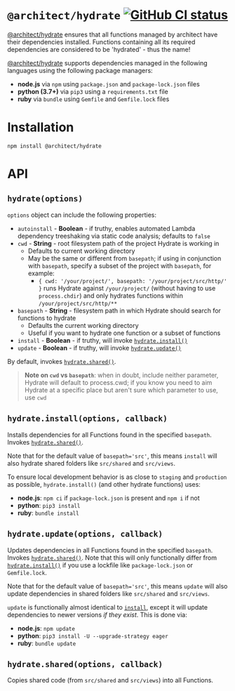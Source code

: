 # `@architect/hydrate` [![GitHub CI status](https://github.com/architect/hydrate/workflows/Node%20CI/badge.svg)](https://github.com/architect/hydrate/actions?query=workflow%3A%22Node+CI%22)
<!-- [![codecov](https://codecov.io/gh/architect/hydrate/branch/master/graph/badge.svg)](https://codecov.io/gh/architect/hydrate) -->

[@architect/hydrate][npm] ensures that all functions managed by architect have
their dependencies installed. Functions containing all its required dependencies
are considered to be 'hydrated' - thus the name!

[@architect/hydrate][npm] supports dependencies managed in the following languages
using the following package managers:

- **node.js** via `npm` using `package.json` and `package-lock.json` files
- **python (3.7+)** via `pip3` using a `requirements.txt` file
- **ruby** via `bundle` using `Gemfile` and `Gemfile.lock` files

# Installation

    npm install @architect/hydrate

# API

## `hydrate(options)`

`options` object can include the following properties:

- `autoinstall` - **Boolean** - if truthy, enables automated Lambda dependency treeshaking via static code analysis; defaults to `false`
- `cwd` - **String** - root filesystem path of the project Hydrate is working in
  - Defaults to current working directory
  - May be the same or different from `basepath`; if using in conjunction with `basepath`, specify a subset of the project with `basepath`, for example:
    - `{ cwd: '/your/project/', basepath: '/your/project/src/http/' }` runs Hydrate against `/your/project/` (without having to use `process.chdir`) and only hydrates functions within `/your/project/src/http/**`
- `basepath` - **String** - filesystem path in which Hydrate should search for functions to hydrate
  - Defaults the current working directory
  - Useful if you want to hydrate one function or a subset of functions
- `install` - **Boolean** - if truthy, will invoke [`hydrate.install()`][install]
- `update` - **Boolean** - if truthy, will invoke [`hydrate.update()`][update]

By default, invokes [`hydrate.shared()`][shared].

> **Note on `cwd` vs `basepath`**: when in doubt, include neither parameter, Hydrate will default to process.cwd; if you know you need to aim Hydrate at a specific place but aren't sure which parameter to use, use `cwd`


## `hydrate.install(options, callback)`

Installs dependencies for all Functions found in the specified `basepath`. Invokes [`hydrate.shared()`][shared].

Note that for the default value of `basepath='src'`, this means `install` will also hydrate shared folders like `src/shared` and `src/views`.

To ensure local development behavior is as close to `staging` and `production` as possible, `hydrate.install()` (and other hydrate functions) uses:

- **node.js**: `npm ci` if `package-lock.json` is present and `npm i` if not
- **python**: `pip3 install`
- **ruby**: `bundle install`


## `hydrate.update(options, callback)`

Updates dependencies in all Functions found in the specified `basepath`. Invokes [`hydrate.shared()`][shared]. Note that this will only functionally differ from [`hydrate.install()`][install] if you use a lockfile like `package-lock.json` or `Gemfile.lock`.

Note that for the default value of `basepath='src'`, this means `update` will also update dependencies in shared folders like `src/shared` and `src/views`.

`update` is functionally almost identical to [`install`][install], except it will update dependencies to newer versions _if they exist_. This is done via:

- **node.js**: `npm update`
- **python**: `pip3 install -U --upgrade-strategy eager`
- **ruby**: `bundle update`


## `hydrate.shared(options, callback)`

Copies shared code (from `src/shared` and `src/views`) into all Functions.


[shared]: #hydratesharedoptions-callback
[install]: #hydrateinstalloptions-callback
[update]: #hydrateupdateoptions-callback
[npm]: https://www.npmjs.com/package/@architect/hydrate
